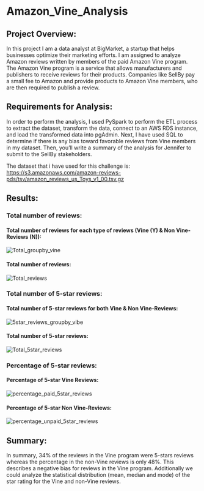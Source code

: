 # Amazon_Vine_Analysis

## Project Overview:
In this project I am a data analyst at BigMarket, a startup that helps businesses optimize their marketing efforts. I am assigned to analyze Amazon reviews written by members of the paid Amazon Vine program. The Amazon Vine program is a service that allows manufacturers and publishers to receive reviews for their products. Companies like SellBy pay a small fee to Amazon and provide products to Amazon Vine members, who are then required to publish a review.

## Requirements for Analysis:
In order to perform the analysis, I used PySpark to perform the ETL process to extract the dataset, transform the data, connect to an AWS RDS instance, and load the transformed data into pgAdmin. Next, I have used SQL to determine if there is any bias toward favorable reviews from Vine members in my dataset. Then, you’ll write a summary of the analysis for Jennifer to submit to the SellBy stakeholders.

The dataset that i have used for this challenge is:
https://s3.amazonaws.com/amazon-reviews-pds/tsv/amazon_reviews_us_Toys_v1_00.tsv.gz

## Results:

### Total number of reviews:

#### Total number of reviews for each type of reviews (Vine (Y) & Non Vine-Reviews (N)):

![Total_groupby_vine](https://user-images.githubusercontent.com/88908758/145714045-259e4406-085f-4506-bdca-5611bea3a41d.PNG)

#### Total number of reviews:

![Total_reviews](https://user-images.githubusercontent.com/88908758/145714056-204c535e-0922-4560-9998-17315890a8fb.PNG)

### Total number of 5-star reviews:

#### Total number of 5-star reviews for both Vine & Non Vine-Reviews:

![5star_reviews_groupby_vibe](https://user-images.githubusercontent.com/88908758/145714084-14d9340d-d1f6-4ee6-b115-ba8b07e971fa.PNG)

#### Total number of 5-star reviews:

![Total_5star_reviews](https://user-images.githubusercontent.com/88908758/145714066-a29a0cca-5976-4298-8e1b-2375ada62fe0.PNG)

### Percentage of 5-star reviews:

#### Percentage of 5-star Vine Reviews:

![percentage_paid_5star_reviews](https://user-images.githubusercontent.com/88908758/145714095-5f6c51b9-9def-424c-aea4-a39019872313.PNG)

#### Percentage of 5-star Non Vine-Reviews:

![percentage_unpaid_5star_reviews](https://user-images.githubusercontent.com/88908758/145714102-8e49bfb3-208e-4623-884e-e0eba4e8e8d1.PNG)

## Summary:
In summary, 34% of the reviews in the Vine program were 5-stars reviews whereas the percentage in the non-Vine reviews is only 48%. This describes a negative bias for reviews in the Vine program.
Additionally we could analyze the statistical distribution (mean, median and mode) of the star rating for the Vine and non-Vine reviews.
